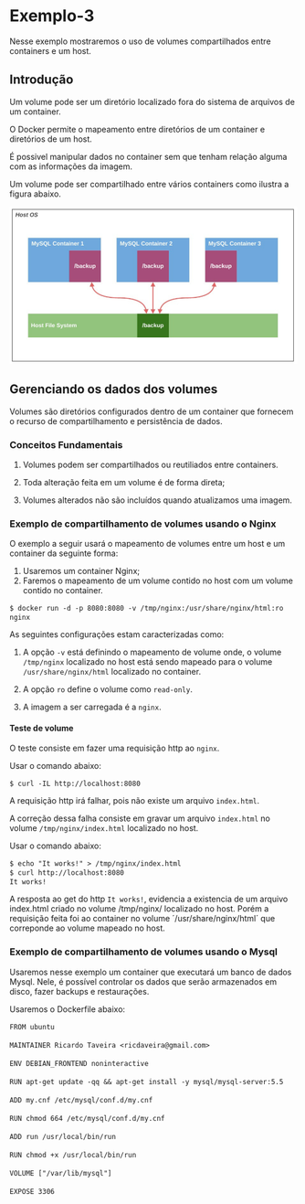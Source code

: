 # Exemplo-3 #

>
Nesse exemplo mostraremos o uso de volumes compartilhados entre containers e um host.
>
## Introdução ##
>
Um volume pode ser um diretório localizado fora do sistema de arquivos de um container.
>
>
O Docker permite o mapeamento entre diretórios de um container e diretórios de um host.
>
>
É possivel manipular dados no container sem que tenham relação alguma com as 
informações da imagem.
>
>
Um volume pode ser compartilhado entre vários containers como ilustra a figura abaixo.
>

>
![Compartilhamento de Volumes.](/11-docker/99-figuras/tela_03.png "Volumes Compartilhados.")
>

## Gerenciando os dados dos volumes ##
>
Volumes são diretórios configurados dentro de um container que fornecem o recurso de 
compartilhamento e persistência de dados.
>

### Conceitos Fundamentais ### 
>
1. Volumes podem ser compartilhados ou reutiliados entre containers.
>
>
2. Toda alteração feita em um volume é de forma direta;
>
>
3. Volumes alterados não são incluídos quando atualizamos uma imagem. 
>

### Exemplo de compartilhamento de volumes usando o Nginx ### 
>
O exemplo a seguir usará o mapeamento de volumes entre um host e um container da seguinte
forma: 
1. Usaremos um container Nginx;
2. Faremos o mapeamento de um volume contido no host com um volume contido no container.
>
>
```
$ docker run -d -p 8080:8080 -v /tmp/nginx:/usr/share/nginx/html:ro nginx
```
>
>
As seguintes configurações estam caracterizadas como: 
>
>
1. A opção `-v` está definindo o mapeamento de volume onde, o volume `/tmp/nginx` 
localizado no host está sendo mapeado para o volume `/usr/share/nginx/html` localizado no container.
>
>
2. A opção `ro` define o volume como `read-only`.
>
>
3. A imagem a ser carregada é a `nginx`.
>
#### Teste de volume #### 
>
O teste consiste em fazer uma requisição http ao `nginx`.  
> 
>
Usar o comando abaixo:
```
$ curl -IL http://localhost:8080
```
>
> 
A requisição http irá falhar, pois não existe um arquivo `index.html`.
>
>
A correção dessa falha consiste em gravar um arquivo `index.html` no volume 
`/tmp/nginx/index.html` localizado no host. 
>
>
Usar o comando abaixo:
```
$ echo "It works!" > /tmp/nginx/index.html
$ curl http://localhost:8080
It works!
```
>

>
A resposta ao get do http `It works!`, evidencia a existencia de um arquivo index.html criado 
no volume /tmp/nginx/ localizado no host. Porém a requisição feita foi ao container no volume 
´/usr/share/nginx/html´ que correponde ao volume mapeado no host.
>
### Exemplo de compartilhamento de volumes usando o Mysql ### 
>
Usaremos nesse exemplo um container que executará um banco de dados Mysql. Nele, é possível 
controlar os dados que serão armazenados em disco, fazer backups e restaurações.
>
Usaremos o Dockerfile abaixo:
>
>
```
FROM ubuntu

MAINTAINER Ricardo Taveira <ricdaveira@gmail.com>

ENV DEBIAN_FRONTEND noninteractive

RUN apt-get update -qq && apt-get install -y mysql/mysql-server:5.5

ADD my.cnf /etc/mysql/conf.d/my.cnf

RUN chmod 664 /etc/mysql/conf.d/my.cnf

ADD run /usr/local/bin/run

RUN chmod +x /usr/local/bin/run

VOLUME ["/var/lib/mysql"]

EXPOSE 3306
```


>
